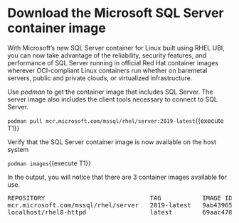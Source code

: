 # Download the Microsoft SQL Server container image

With Microsoft’s new SQL Server container for Linux built using RHEL UBI, you can now take 
advantage of the reliability, security features, and performance of SQL Server running in 
official Red Hat container images wherever OCI-compliant Linux containers run whether on 
baremetal servers, public and private clouds, or virtualized infrastructure.  

Use *podman* to get the container image that includes SQL Server. The server image also includes the client tools necessary to connect to SQL Server.

`podman pull mcr.microsoft.com/mssql/rhel/server:2019-latest`{{execute T1}}

Verify that the SQL Server container image is now available on the host system

`podman images`{{execute T1}}

In the output, you will notice that there are 3 container images available for use.

<pre class="file">
REPOSITORY                            TAG           IMAGE ID       CREATED       SIZE
mcr.microsoft.com/mssql/rhel/server   2019-latest   9ab439659123   6 weeks ago   1.59 GB
localhost/rhel8-httpd                 latest        69aac470f62d   7 weeks ago   617 MB
</pre>
